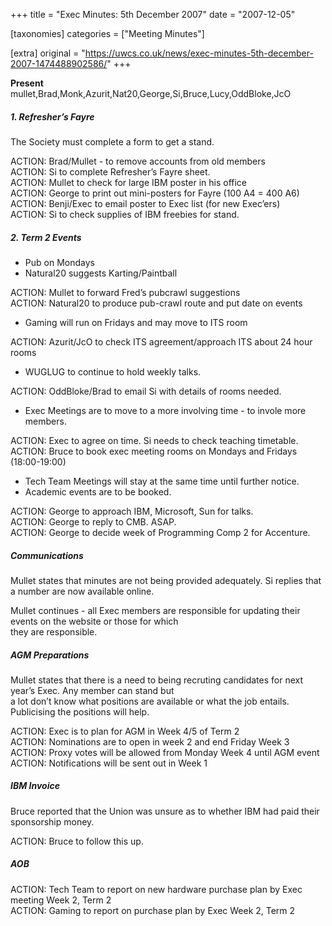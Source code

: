 +++
title = "Exec Minutes: 5th December 2007"
date = "2007-12-05"

[taxonomies]
categories = ["Meeting Minutes"]

[extra]
original = "https://uwcs.co.uk/news/exec-minutes-5th-december-2007-1474488902586/"
+++

**Present** mullet,Brad,Monk,Azurit,Nat20,George,Si,Bruce,Lucy,OddBloke,JcO

##### 1\. Refresher’s Fayre

The Society must complete a form to get a stand.

ACTION: Brad/Mullet - to remove accounts from old members  
ACTION: Si to complete Refresher’s Fayre sheet.  
ACTION: Mullet to check for large IBM poster in his office  
ACTION: George to print out mini-posters for Fayre (100 A4 = 400 A6)  
ACTION: Benji/Exec to email poster to Exec list (for new Exec’ers)  
ACTION: Si to check supplies of IBM freebies for stand.

##### 2\. Term 2 Events

  - Pub on Mondays
  - Natural20 suggests Karting/Paintball

ACTION: Mullet to forward Fred’s pubcrawl suggestions  
ACTION: Natural20 to produce pub-crawl route and put date on events

  - Gaming will run on Fridays and may move to ITS room

ACTION: Azurit/JcO to check ITS agreement/approach ITS about 24 hour rooms

  - WUGLUG to continue to hold weekly talks.

ACTION: OddBloke/Brad to email Si with details of rooms needed.

  - Exec Meetings are to move to a more involving time - to invole more members.

ACTION: Exec to agree on time. Si needs to check teaching timetable.  
ACTION: Bruce to book exec meeting rooms on Mondays and Fridays (18:00-19:00)

  - Tech Team Meetings will stay at the same time until further notice.
  - Academic events are to be booked.

ACTION: George to approach IBM, Microsoft, Sun for talks.  
ACTION: George to reply to CMB. ASAP.  
ACTION: George to decide week of Programming Comp 2 for Accenture.

##### Communications

Mullet states that minutes are not being provided adequately. Si replies that a number are now available online.

Mullet continues - all Exec members are responsible for updating their events on the website or those for which  
they are responsible.

##### AGM Preparations

Mullet states that there is a need to being recruting candidates for next year’s Exec. Any member can stand but  
a lot don’t know what positions are available or what the job entails. Publicising the positions will help.

ACTION: Exec is to plan for AGM in Week 4/5 of Term 2  
ACTION: Nominations are to open in week 2 and end Friday Week 3  
ACTION: Proxy votes will be allowed from Monday Week 4 until AGM event  
ACTION: Notifications will be sent out in Week 1

##### IBM Invoice

Bruce reported that the Union was unsure as to whether IBM had paid their sponsorship money.

ACTION: Bruce to follow this up.

##### AOB

ACTION: Tech Team to report on new hardware purchase plan by Exec meeting Week 2, Term 2  
ACTION: Gaming to report on purchase plan by Exec Week 2, Term 2
